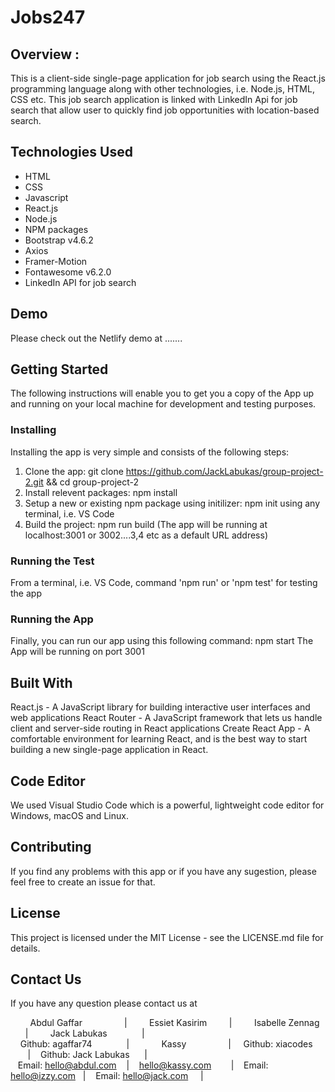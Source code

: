 # Jobs247

## Overview :
This is a client-side single-page application for job search using the React.js programming language along with other technologies, i.e. Node.js, HTML, CSS etc. This job search application is linked with LinkedIn Api for job search that allow user to quickly find job opportunities with location-based search.


## Technologies Used
* HTML
* CSS
* Javascript
* React.js
* Node.js
* NPM packages
* Bootstrap v4.6.2
* Axios
* Framer-Motion
* Fontawesome v6.2.0
* LinkedIn API for job search

## Demo
Please check out the Netlify demo at .......

## Getting Started
The following instructions will enable you to get you a copy of the App up and running on your local machine for development and testing purposes.


### Installing
Installing the app is very simple and consists of the following steps:

1. Clone the app: git clone https://github.com/JackLabukas/group-project-2.git && cd group-project-2
2. Install relevent packages: npm install
3. Setup a new or existing npm package using initilizer: npm init using any terminal, i.e. VS Code
2. Build the project: npm run build (The app will be running at localhost:3001 or 3002....3,4 etc as a default URL address)

### Running the Test
From a terminal, i.e. VS Code, command 'npm run' or 'npm test' for testing the app


### Running the App
Finally, you can run our app using this following command:
npm start
The App will be running on port 3001



## Built With
React.js - A JavaScript library for building interactive user interfaces and web applications
React Router - A JavaScript framework that lets us handle client and server-side routing in React applications
Create React App - A comfortable environment for learning React, and is the best way to start building a new single-page application in React.

## Code Editor
We used Visual Studio Code which is a powerful, lightweight code editor for Windows, macOS and Linux.


## Contributing
If you find any problems with this app or if you have any sugestion, please feel free to create an issue for that.


## License
This project is licensed under the MIT License - see the LICENSE.md file for details.

## Contact Us
If you have any question please contact us at

&nbsp; &nbsp; &nbsp; &nbsp; Abdul Gaffar &nbsp; &nbsp; &nbsp; &nbsp; &nbsp; &nbsp; &nbsp; &nbsp; | &nbsp; &nbsp; &nbsp; &nbsp; Essiet Kasirim &nbsp; &nbsp; &nbsp; &nbsp; | &nbsp; &nbsp; &nbsp; &nbsp; Isabelle Zennag &nbsp; &nbsp; &nbsp; &nbsp; | &nbsp; &nbsp; &nbsp; &nbsp; Jack Labukas&nbsp; &nbsp; &nbsp; &nbsp; &nbsp; &nbsp; &nbsp; | <br />
 &nbsp; &nbsp; Github: agaffar74 &nbsp; &nbsp; &nbsp; &nbsp; &nbsp; &nbsp; &nbsp;| &nbsp; &nbsp; &nbsp; &nbsp; &nbsp; &nbsp; Kassy &nbsp; &nbsp; &nbsp; &nbsp; &nbsp; &nbsp; &nbsp; &nbsp;  | &nbsp; &nbsp; Github: xiacodes &nbsp; &nbsp; &nbsp; &nbsp; &nbsp; &nbsp;|&nbsp; &nbsp; Github: Jack Labukas&nbsp; &nbsp; &nbsp; | <br />
&nbsp; &nbsp;Email: hello@abdul.com &nbsp; &nbsp;|&nbsp; &nbsp; hello@kassy.com &nbsp; &nbsp; &nbsp; &nbsp;|&nbsp; &nbsp; Email:  hello@izzy.com&nbsp; &nbsp;|&nbsp; &nbsp; Email: hello@jack.com&nbsp; &nbsp; &nbsp;|


